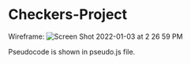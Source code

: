 # Checkers-Project

Wireframe:
![Screen Shot 2022-01-03 at 2 26 59 PM](https://media.git.generalassemb.ly/user/40511/files/7a5b9700-6ca1-11ec-81f1-eb4f340edbaa)


Pseudocode is shown in pseudo.js file.
